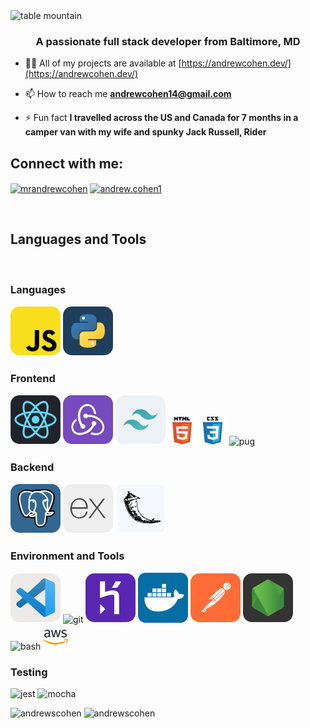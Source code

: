 <img src="https://user-images.githubusercontent.com/67562159/113805548-b374d400-972e-11eb-8873-c272b6f8906b.png" alt="table mountain"/>
<h3 align="center">A passionate full stack developer from Baltimore, MD</h3>

- 👨‍💻 All of my projects are available at [https://andrewcohen.dev/](https://andrewcohen.dev/)

- 📫 How to reach me **andrewcohen14@gmail.com**

- ⚡ Fun fact **I travelled across the US and Canada for 7 months in a camper van with my wife and spunky Jack Russell, Rider**

<h2 align="left">Connect with me:</h2>
<p align="left">
<a href="https://linkedin.com/in/mrandrewcohen" target="blank"><img align="center" src="https://cdn.jsdelivr.net/npm/simple-icons@3.0.1/icons/linkedin.svg" alt="mrandrewcohen" height="30" width="40" /></a>
<a href="https://fb.com/andrew.cohen1" target="blank"><img align="center" src="https://cdn.jsdelivr.net/npm/simple-icons@3.0.1/icons/facebook.svg" alt="andrew.cohen1" height="30" width="40" /></a>
</p>
</br>
<h2 align="left">Languages and Tools</h2>
</br>

### Languages
![javascript](static/javascript.svg)
![python](static/python.svg)

### Frontend

![react](static/react.svg)
![redux](static/redux.svg)
![tailwindcss](static/tailwindcss.svg)
<img src="https://raw.githubusercontent.com/devicons/devicon/master/icons/html5/html5-original-wordmark.svg" alt="html5" width="45" height="45"/>
<img src="https://raw.githubusercontent.com/devicons/devicon/master/icons/css3/css3-original-wordmark.svg" alt="css3" width="45" height="45"/>
<img src="https://cdn.worldvectorlogo.com/logos/pug.svg" alt="pug" width="40" height="40"/>

### Backend

![postgresql](static/postgresql.svg)
![expressjs](static/expressjs.svg)
![flask](static/flask.svg)

### Environment and Tools 

![vscode](static/vscode.svg)
<img src="https://www.vectorlogo.zone/logos/git-scm/git-scm-icon.svg" alt="git" width="40" height="40"/>
![heroku](static/heroku.svg)
![docker](static/docker.svg)
![postman](static/postman.svg)
![nodejs](static/nodejs.svg)
<img src="https://www.vectorlogo.zone/logos/gnu_bash/gnu_bash-icon.svg" alt="bash" width="40" height="40"/>
<img src="https://raw.githubusercontent.com/devicons/devicon/master/icons/amazonwebservices/amazonwebservices-original-wordmark.svg" alt="aws" width="40" height="40"/>

### Testing

<img src="https://www.vectorlogo.zone/logos/jestjsio/jestjsio-icon.svg" alt="jest" width="40" height="40"/>
<img src="https://www.vectorlogo.zone/logos/mochajs/mochajs-icon.svg" alt="mocha" width="40" height="40"/>

<p>
  <img src="https://github-readme-stats.vercel.app/api?username=andrewscohen&show_icons=true&locale=en" max-width="100%" height="175" alt="andrewscohen" />
  <img src="https://github-readme-stats.vercel.app/api/top-langs?username=andrewscohen&show_icons=true&locale=en&layout=compact" max-width="100%" height="175" alt="andrewscohen" />
</p>
